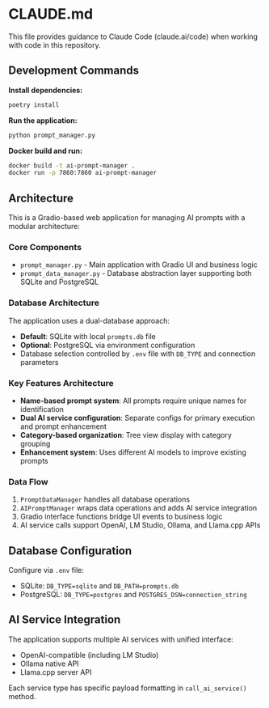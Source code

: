 # CLAUDE.md

This file provides guidance to Claude Code (claude.ai/code) when working with code in this repository.

## Development Commands

**Install dependencies:**
```bash
poetry install
```

**Run the application:**
```bash
python prompt_manager.py
```

**Docker build and run:**
```bash
docker build -t ai-prompt-manager .
docker run -p 7860:7860 ai-prompt-manager
```

## Architecture

This is a Gradio-based web application for managing AI prompts with a modular architecture:

### Core Components
- `prompt_manager.py` - Main application with Gradio UI and business logic
- `prompt_data_manager.py` - Database abstraction layer supporting both SQLite and PostgreSQL

### Database Architecture
The application uses a dual-database approach:
- **Default**: SQLite with local `prompts.db` file
- **Optional**: PostgreSQL via environment configuration
- Database selection controlled by `.env` file with `DB_TYPE` and connection parameters

### Key Features Architecture
- **Name-based prompt system**: All prompts require unique names for identification
- **Dual AI service configuration**: Separate configs for primary execution and prompt enhancement
- **Category-based organization**: Tree view display with category grouping
- **Enhancement system**: Uses different AI models to improve existing prompts

### Data Flow
1. `PromptDataManager` handles all database operations
2. `AIPromptManager` wraps data operations and adds AI service integration
3. Gradio interface functions bridge UI events to business logic
4. AI service calls support OpenAI, LM Studio, Ollama, and Llama.cpp APIs

## Database Configuration

Configure via `.env` file:
- SQLite: `DB_TYPE=sqlite` and `DB_PATH=prompts.db`
- PostgreSQL: `DB_TYPE=postgres` and `POSTGRES_DSN=connection_string`

## AI Service Integration

The application supports multiple AI services with unified interface:
- OpenAI-compatible (including LM Studio)
- Ollama native API
- Llama.cpp server API

Each service type has specific payload formatting in `call_ai_service()` method.